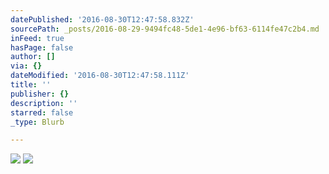 ```yaml
---
datePublished: '2016-08-30T12:47:58.832Z'
sourcePath: _posts/2016-08-29-9494fc48-5de1-4e96-bf63-6114fe47c2b4.md
inFeed: true
hasPage: false
author: []
via: {}
dateModified: '2016-08-30T12:47:58.111Z'
title: ''
publisher: {}
description: ''
starred: false
_type: Blurb

---
```

![](https://the-grid-user-content.s3-us-west-2.amazonaws.com/b15cda8c-395a-4aa9-acad-74858c86782c.jpg)
![](https://the-grid-user-content.s3-us-west-2.amazonaws.com/d812510f-6150-40e9-b3bd-5fbe8aaa45d1.jpg)